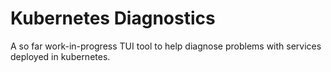 # Kubernetes Diagnostics

A so far work-in-progress TUI tool to help diagnose problems with services deployed in kubernetes.
